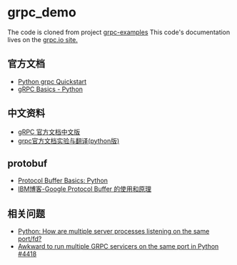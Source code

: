 # grpc_demo

The code is cloned from project [grpc-examples](https://github.com/grpc/grpc/tree/v1.7.x/examples)
This code's documentation lives on the [grpc.io site.](https://grpc.io/docs/tutorials/basic/python.html)

## 官方文档
* [Python grpc Quickstart](https://grpc.io/docs/quickstart/python.html)
* [gRPC Basics - Python](https://grpc.io/docs/tutorials/basic/python.html)

## 中文资料
* [gRPC 官方文档中文版](http://doc.oschina.net/grpc?t=60138)
* [grpc官方文档实验与翻译(python版)](http://blog.csdn.net/u013818406/article/details/71435505)

## protobuf
* [Protocol Buffer Basics: Python](https://developers.google.com/protocol-buffers/docs/pythontutorial)
* [IBM博客-Google Protocol Buffer 的使用和原理](https://www.ibm.com/developerworks/cn/linux/l-cn-gpb/index.html)

## 相关问题
* [Python: How are multiple server processes listening on the same port/fd?](https://groups.google.com/forum/#!topic/grpc-io/RB69llv2tC4)
* [Awkward to run multiple GRPC servicers on the same port in Python #4418](https://github.com/grpc/grpc/issues/4418)